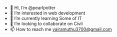 - 👋 Hi, I’m @pearlpotter
- 👀 I’m interested in web development
- 🌱 I’m currently learning Some of IT
- 💞️ I’m looking to collaborate on Civil
- 📫 How to reach me vairamuthu3700@gmail.com

<!---
pearlpotter/pearlpotter is a ✨ special ✨ repository because its `README.md` (this file) appears on your GitHub profile.
You can click the Preview link to take a look at your changes.
--->
